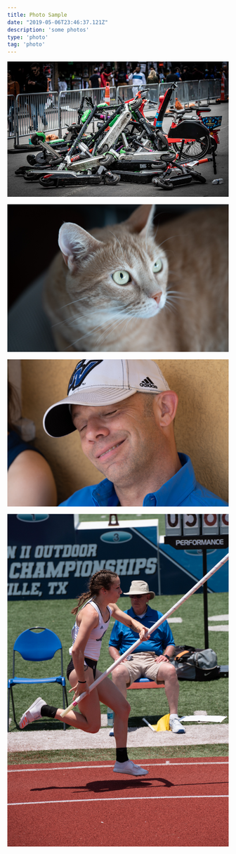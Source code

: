 ```yaml
---
title: Photo Sample
date: "2019-05-06T23:46:37.121Z"
description: 'some photos'
type: 'photo'
tag: 'photo'
---
```


![photo-1](./photo-1.jpg)

![photo-2](./photo-2.jpg)

![photo-3](./photo-3.jpg)

![photo-4](./photo-4.jpg)
